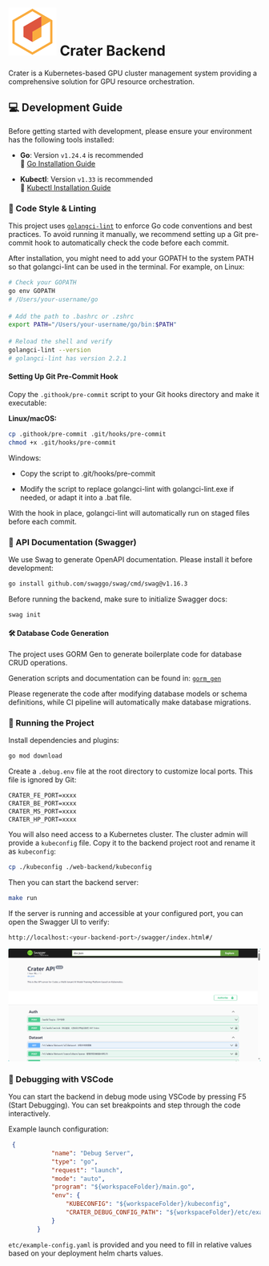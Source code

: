 # ![Crater Backend](./docs/image/icon.png) Crater Backend
Crater is a Kubernetes-based GPU cluster management system providing a comprehensive solution for GPU resource orchestration.

## 💻 Development Guide

Before getting started with development, please ensure your environment has the following tools installed:

- **Go**: Version `v1.24.4` is recommended  
  📖 [Go Installation Guide](https://go.dev/doc/install)

- **Kubectl**: Version `v1.33` is recommended  
  📖 [Kubectl Installation Guide](https://kubernetes.io/docs/tasks/tools/)

### 📐 Code Style & Linting

This project uses [`golangci-lint`](https://golangci-lint.run/) to enforce Go code conventions and best practices. To avoid running it manually, we recommend setting up a Git pre-commit hook to automatically check the code before each commit.

After installation, you might need to add your GOPATH to the system PATH so that golangci-lint can be used in the terminal. For example, on Linux:

```bash
# Check your GOPATH
go env GOPATH
# /Users/your-username/go

# Add the path to .bashrc or .zshrc
export PATH="/Users/your-username/go/bin:$PATH"

# Reload the shell and verify
golangci-lint --version
# golangci-lint has version 2.2.1
```
#### Setting Up Git Pre-Commit Hook

Copy the `.githook/pre-commit` script to your Git hooks directory and make it executable:

**Linux/macOS:**
```bash
cp .githook/pre-commit .git/hooks/pre-commit
chmod +x .git/hooks/pre-commit
```
Windows:

* Copy the script to .git/hooks/pre-commit

* Modify the script to replace golangci-lint with golangci-lint.exe if needed, or adapt it into a .bat file.

With the hook in place, golangci-lint will automatically run on staged files before each commit.

### 📄 API Documentation (Swagger)
We use Swag to generate OpenAPI documentation. Please install it before development:
```bash
go install github.com/swaggo/swag/cmd/swag@v1.16.3
```
Before running the backend, make sure to initialize Swagger docs:
```bash
swag init
```

#### 🛠️ Database Code Generation
The project uses GORM Gen to generate boilerplate code for database CRUD operations.

Generation scripts and documentation can be found in: [`gorm_gen`](./cmd/gorm-gen/README.md)

Please regenerate the code after modifying database models or schema definitions, while CI pipeline will automatically make database migrations.

### 🚀 Running the Project
Install dependencies and plugins:
```bash
go mod download
```

Create a `.debug.env` file at the root directory to customize local ports. This file is ignored by Git:

```env
CRATER_FE_PORT=xxxx
CRATER_BE_PORT=xxxx
CRATER_MS_PORT=xxxx
CRATER_HP_PORT=xxxx
```
You will also need access to a Kubernetes cluster. The cluster admin will provide a `kubeconfig` file. Copy it to the backend project root and rename it as `kubeconfig`:
```bash
cp ./kubeconfig ./web-backend/kubeconfig
```
Then you can start the backend server:

```bash
make run
```
If the server is running and accessible at your configured port, you can open the Swagger UI to verify:
```bash
http://localhost:<your-backend-port>/swagger/index.html#/
```
![Swagger UI](./docs/image/swag.png)

### 🐞 Debugging with VSCode
You can start the backend in debug mode using VSCode by pressing F5 (Start Debugging). You can set breakpoints and step through the code interactively.

Example launch configuration:
```json
 {
            "name": "Debug Server",
            "type": "go",
            "request": "launch",
            "mode": "auto",
            "program": "${workspaceFolder}/main.go",
            "env": {
                "KUBECONFIG": "${workspaceFolder}/kubeconfig",
                "CRATER_DEBUG_CONFIG_PATH": "${workspaceFolder}/etc/example-config.yaml",
            }
        }
```
`etc/example-config.yaml` is provided and you need to fill in relative values based on your deployment helm charts values.

